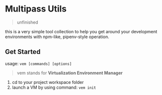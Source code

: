 # Multipass Utils

> unfinished

this is a very simple tool collection to help you get around your development environments with npm-like, pipenv-style operation.

## Get Started

usage: `vem [commands] [options]`

> vem stands for **Virtualization Environment Manager**

1. cd to your project workspace folder
2. launch a VM by using command: `vem init`